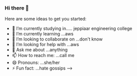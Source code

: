 ### Hi there 👋



Here are some ideas to get you started:

- 🔭 I’m currently studying in..... jeppiaar engineering college
- 🌱 I’m currently learning ...aws
- 👯 I’m looking to collaborate on ...don't know
- 🤔 I’m looking for help with ...aws
- 💬 Ask me about ...anything
- 📫 How to reach me: ...call me
- 😄 Pronouns: ...she/her
- ⚡ Fun fact: ...hate gossips
-->
